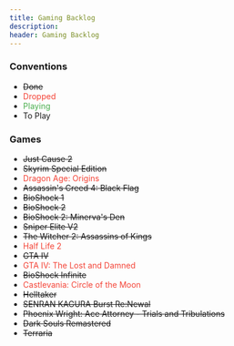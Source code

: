 ```yaml
---
title: Gaming Backlog
description:
header: Gaming Backlog
---
```


### Conventions

* ~~Done~~
* <span style="color:#F44336">Dropped</span>
* <span style="color:#4CAF50">Playing</span>
* To Play

### Games

* ~~Just Cause 2~~
* ~~Skyrim Special Edition~~
* <span style="color:#F44336">Dragon Age: Origins</span>
* ~~Assassin's Creed 4: Black Flag~~
* ~~BioShock 1~~
* ~~BioShock 2~~
* ~~BioShock 2: Minerva's Den~~
* ~~Sniper Elite V2~~
* ~~The Witcher 2: Assassins of Kings~~
* <span style="color:#F44336">Half Life 2</span>
* ~~GTA IV~~
* <span style="color:#F44336">GTA IV: The Lost and Damned</span>
* ~~BioShock Infinite~~
* <span style="color:#F44336">Castlevania: Circle of the Moon</span>
* ~~Helltaker~~
* ~~SENRAN KAGURA Burst Re:Newal~~
* ~~Phoenix Wright: Ace Attorney - Trials and Tribulations~~
* ~~Dark Souls Remastered~~
* ~~Terraria~~


